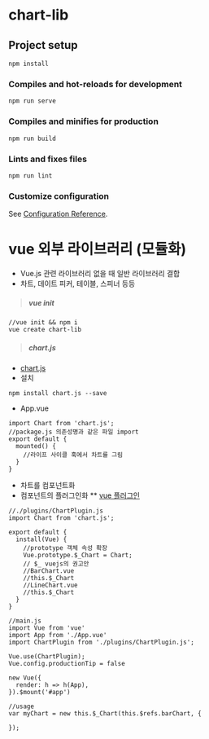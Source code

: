 # chart-lib

## Project setup
```
npm install
```

### Compiles and hot-reloads for development
```
npm run serve
```

### Compiles and minifies for production
```
npm run build
```

### Lints and fixes files
```
npm run lint
```

### Customize configuration
See [Configuration Reference](https://cli.vuejs.org/config/).

# vue 외부 라이브러리 (모듈화)
* Vue.js 관련 라이브러리 없을 때 일반 라이브러리 결합
* 차트, 데이트 피커, 테이블, 스피너 등등

>##### vue init 
```
//vue init && npm i
vue create chart-lib
```

>##### chart.js
* [chart.js](https://www.chartjs.org/docs/latest/)
* 설치
```
npm install chart.js --save
```
* App.vue
```
import Chart from 'chart.js';
//package.js 의존성명과 같은 파일 import
export default {
  mounted() {
    //라이프 사이클 훅에서 차트를 그림
  }
}
```
* 차트를 컴포넌트화
* 컴포넌트의 플러그인화
  ** [vue 플러그인](https://vuejs.org/v2/guide/plugins.html#ad)
```
//./plugins/ChartPlugin.js
import Chart from 'chart.js';

export default {
  install(Vue) {
    //prototype 객체 속성 확장
    Vue.prototype.$_Chart = Chart;
    // $_ vuejs의 권고안
    //BarChart.vue
    //this.$_Chart
    //LineChart.vue
    //this.$_Chart
  }
}
```
```
//main.js
import Vue from 'vue'
import App from './App.vue'
import ChartPlugin from './plugins/ChartPlugin.js';

Vue.use(ChartPlugin);
Vue.config.productionTip = false

new Vue({
  render: h => h(App),
}).$mount('#app')
```
```
//usage
var myChart = new this.$_Chart(this.$refs.barChart, {

});
```